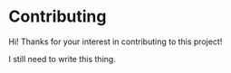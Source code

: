 # Contributing

Hi! Thanks for your interest in contributing to this project!

I still need to write this thing.
